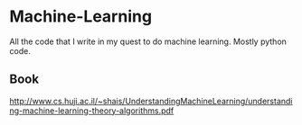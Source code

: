# Machine-Learning
All the code that I write in my quest to do machine learning. Mostly python code.

## Book
http://www.cs.huji.ac.il/~shais/UnderstandingMachineLearning/understanding-machine-learning-theory-algorithms.pdf